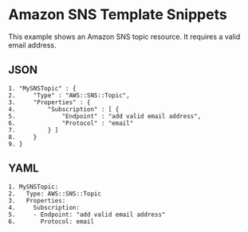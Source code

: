 # Amazon SNS Template Snippets<a name="quickref-sns"></a>

This example shows an Amazon SNS topic resource\. It requires a valid email address\.

## JSON<a name="quickref-sns-example-1.json"></a>

```
1. "MySNSTopic" : {
2.     "Type" : "AWS::SNS::Topic",
3.     "Properties" : {
4.         "Subscription" : [ {
5.             "Endpoint" : "add valid email address",
6.             "Protocol" : "email"
7.         } ]
8.     }
9. }
```

## YAML<a name="quickref-sns-example-1.yaml"></a>

```
1. MySNSTopic:
2.   Type: AWS::SNS::Topic
3.   Properties:
4.     Subscription:
5.     - Endpoint: "add valid email address"
6.       Protocol: email
```